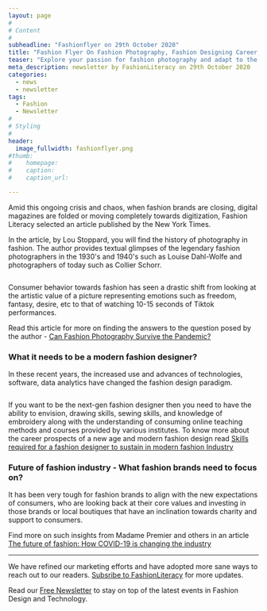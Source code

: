 ```yaml
---
layout: page
#
# Content
#
subheadline: "Fashionflyer on 29th October 2020"
title: "Fashion Flyer On Fashion Photography, Fashion Designing Career, And Future Of Fashion"
teaser: "Explore your passion for fashion photography and adapt to the change in the behavior of fashion consumers of today. Know more about the skills that you will need to remain relevant as a modern fashion designer amid this new world of studies going virtual and online. Look forward and learn from brands that have an eye towards empathy, support, and charity towards modern digital consumers."
meta_description: newsletter by FashionLiteracy on 29th October 2020 
categories:
  - news
  - newsletter
tags:
  - Fashion
  - Newsletter
#
# Styling
#
header:
  image_fullwidth: fashionflyer.png
#thumb:
#    homepage:
#    caption:
#    caption_url:

---
```


Amid this ongoing crisis and chaos, when fashion brands are closing, digital
magazines are folded or moving completely towards digitization, Fashion
Literacy selected an article published by the New York Times.

In the article, by Lou Stoppard, you will find the history of photography in
fashion. The author provides textual glimpses of the legendary fashion
photographers in the 1930's and 1940's such as Louise Dahl-Wolfe and
photographers of today such as Collier Schorr.

<p><img src="{{site.url}}/images/newsletter_29_oct_post1.jpg" alt="" srcset="            {{site.url}}/assets/resized/320/newsletter_29_oct_post1.jpg 320w,            {{site.url}}/assets/resized/480/newsletter_29_oct_post1.jpg 480w,            {{site.url}}/assets/resized/800/newsletter_29_oct_post1.jpg 800w,            {{site.url}}/assets/resized/1400/newsletter_29_oct_post1.jpg 1400w,    " /></p>
<!--
{% responsive_image path: images/newsletter_29_oct_post1.jpg alt="Fashion Photography in post pandemic environment" %}
-->

Consumer behavior towards fashion has seen a drastic shift from looking at the
artistic value of a picture representing emotions such as freedom, fantasy,
desire, etc to that of watching 10-15 seconds of Tiktok performances.

Read this article for more on finding the answers to the question posed by the
author - [Can Fashion Photography Survive the
Pandemic?](https://www.nytimes.com/2020/10/26/style/fashion-photographers-coronavirus.html)

### What it needs to be a modern fashion designer?

In these recent years, the increased use and advances of technologies,
software, data analytics have changed the fashion design paradigm.


<p><img src="{{site.url}}/images/newsletter_29oct_post2.png" alt="" srcset="            {{site.url}}/assets/resized/320/newsletter_29oct_post2.png 320w,            {{site.url}}/assets/resized/480/newsletter_29oct_post2.png 480w,            {{site.url}}/assets/resized/800/newsletter_29oct_post2.png 800w,            {{site.url}}/assets/resized/1400/newsletter_29oct_post2.png 1400w,    " /></p>
<!--
{% responsive_image path: images/newsletter_29oct_post2.png alt="Career in Fashion Designing" %}
-->

If you want to be the next-gen fashion designer then you need to have the
ability to envision, drawing skills, sewing skills, and knowledge of embroidery
along with the understanding of consuming online teaching methods and courses
provided by various institutes. To know more about the career prospects of a
new age and modern fashion design read [Skills required for a fashion designer
to sustain in modern fashion
Industry](https://stanfordartsreview.com/2020/10/28/skills-required-for-a-fashion-designer-to-sustain-in-modern-fashion-industry/)

### Future of fashion industry - What fashion brands need to focus on?

It has been very tough for fashion brands to align with the new expectations of
consumers, who are looking back at their core values and investing in those
brands or local boutiques that have an inclination towards charity and support
to consumers.

Find more on such insights from Madame Premier and others in an article [The
future of fashion: How COVID-19 is changing the
industry](https://calgaryjournal.ca/2020/10/28/the-future-of-fashion-how-covid-19-is-changing-the-industry/)

<hr>

We have refined our marketing efforts and have adopted more sane ways to reach
out to our readers. [Subsribe to
FashionLiteracy](https://feedburner.google.com/fb/a/mailverify?uri=Fashionliteracy&amp;loc=en_US)
for more updates. 

Read our [Free
Newsletter](http://newsletter.fashionliteracy.com/?edition_id=311205a0-1943-11eb-8f10-0cc47a0d1609) to stay on top of the latest
events in Fashion Design and Technology.
